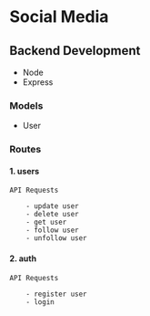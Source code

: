 # Social Media

## Backend Development

- Node 
- Express

### Models

- User

### Routes


#### 1. users


    API Requests

        - update user
        - delete user
        - get user
        - follow user
        - unfollow user


#### 2. auth

    API Requests

        - register user
        - login


